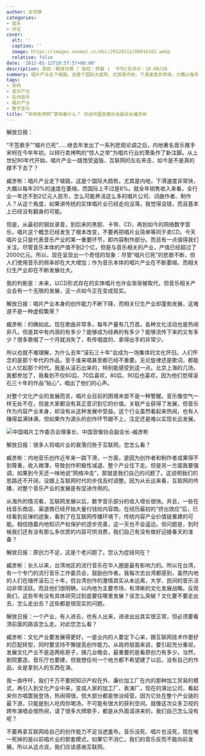 ```yaml
---
author: 支玲琳
categories:
- 音乐
- 评论
cover:
  alt: ''
  caption: ''
  image: https://images.soomal.cc/doc/20120112/00016162.webp
  relative: false
date: '2012-01-12T18:57:57+08:00'
description: 源自：解放日报 | 版权：转载 |  平均/总评分：10.00/20
summary: 唱片产业走下坡路，这是个国际大趋势。尤其是内地，下滑速度非常快，大概以每年20%的速度在萎缩，而国际上不过是8%。就全年销售收入来看，全行业一年还不到2亿元人民币，怎么可能养活这么多的唱片公司、词曲作者、制作人？从这个角度，如果讲传统的实体唱片业已经走向没落……
tags:
- 宋柯
- 音乐产业
- 在线音乐
- 唱片产业
- 数字音乐
title: “宋柯卖烤鸭”意味着什么？ 对话中国音像协会副会长臧彦彬
---
```


解放日报：

“不签歌手”“唱片已死”……继去年发出了一系列悲观论调之后，内地著名音乐推手宋柯在今年年初，以转行卖烤鸭的“惊人之举”为唱片行业的萧条作了新注脚。从上世纪90年代开始，唱片产业一路饱受盗版、互联网的左右夹击，如今是不是真的撑不下去了？

臧彦彬：唱片产业走下坡路，这是个国际大趋势。尤其是内地，下滑速度非常快，大概以每年20%的速度在萎缩，而国际上不过是8%。就全年销售收入来看，全行业一年还不到2亿元人民币，怎么可能养活这么多的唱片公司、词曲作者、制作人？从这个角度，如果讲传统的实体唱片业已经走向没落，我觉得没错，而且基本上已经没有翻身的可能。

但是，从最初的钢丝录音，到后来的黑胶、卡带、CD，再到如今的网络数字音乐，唱片这个概念已经发生了根本改变，不要再把唱片业简单等同于卖CD。今天唱片业只是代表音乐产业的某一重要环节，即内容制作部分。而且有一点值得我们关注。尽管音乐本体的产值不到2个亿，但是与音乐相关的产业，产值已经超过了2000亿元。所以，现在呈现出一个奇怪的现象：尽管“唱片已死”的悲歌不断，但人们使用音乐的频率却在大大增加；作为音乐本体的唱片产业在不断萎缩，而相关衍生产业却在不断发展壮大。

我的判断是：未来，以CD形式存在的实体唱片也许会渐渐被取代，但音乐相关产业会有一个无限的发展，这一点如今正在变成现实。

解放日报：唱片产业本身的创作能力不断下降，而相关衍生产业却蓬勃发展，这难道不是一种虚假繁荣？

臧彦彬：的确如此。现在歌曲非常多，每年产量有几万首。各种文化活动也是热闹非凡，但是其中有内涵的有多少？能够成为经典的有多少？能够流传下来的又有多少？很多歌唱了一个月就消失了，有传唱度的、拿得出手的非常少。

所以也就不难理解，为什么去年“滚石三十年”会成为一场集体的文化怀旧。人们怀念的是那个年代的作品，至于谁来唱甚至都已经不重要。无论旋律还是歌词，都能让人忆起那个时代。我是从滚石出来的，特别能感受到这一点。北京上海的几场，我都参加了，我看到不仅60后、70后喜欢，80后、90后也喜欢，因为他们觉得滚石三十年的作品“贴心”，唱出了他们的心声。

对整个文化产业的发展而言，唱片业目前的困境未尝不是一种警醒。音乐像空气一样无处不在，但是大家都没有真正意识到它的价值。关联产业获得了发展，但音乐作为内容产业本身，却没有从这种发展中受益。这个行业虽然看起来热闹，也有人赚得盆满钵满，但如果作为源头的创作环节跟不上，注定还是难以实现长远发展。

![中国唱片工作委员会理事长、中国音像协会副会长-臧彦彬](https://images.soomal.cc/doc/20120112/00016162.webp)





解放日报：很多人将唱片业的衰落归咎于互联网，您怎么看？

臧彦彬：内地音乐创作近年来一路下滑，一方面，是因为创作者和制作者成果得不到尊重，收入微薄，导致创作积极性减退、整个产业往下走。但是另一方面我要强调，如果到今天还一味地说“网络冲击”，那就是我们自己的问题了。这说明我们的思路还不开阔，没跟上互联网时代的步伐及时调整。因为从长远来看，互联网的传播，对整个音乐产业的发展是有促进作用的。

从海外的情况看，互联网发展以后，数字音乐部分的收入增长很快。并且，一些在线音乐商店、渠道商已经开始大量付钱给内容商。在经历最初的“挤出效应”后，已经看到反弹的迹象，看到了在互联网传播环境下，传统内容产业价值链重建的可能。相信随着内地知识产权保护的逐步完善，这一天也不会遥远。但问题是，到时候我们还有没有那么多优质的内容可供消费，我们自己有没有做好迎接春天的准备？

解放日报：原创力不足，这是个老问题了。您认为症结何在？

臧彦彬：长久以来，台湾地区的流行音乐在华人圈是最有影响力的。所以在台湾，有一个专门的流行音乐工作委员会，鼓励创作者。我每次去台湾都感到，虽然内地的人们在缅怀滚石三十年，但台湾创作的激情其实从未远离，大学、民间的音乐活动非常活跃。而且他们很明确，以内地为主要市场，有清晰的文化发展战略。反观我们，这些年有没有具体研究过到底要往哪里发展？该怎么突破？文化要不要走出去，怎么走出去？这些都是很现实的问题。

解放日报：一个产业，有人进去，也有人出来，进进出出其实很正常，但必须要看清前面的路该怎么走。对此您怎么看？

臧彦彬：文化产业要发展得更好，一是业内的人要定下心来，跟互联网技术作更好的匹配转型，同时要坚持不懈提高创作能力。从政府层面来说，要引起充分重视，发展文化产业不是造两栋房子，搞几台晚会，最重要的是看原创力有多少。当然，剧院要造、音乐厅也要建，但我想任何一个地方都不希望建了以后，没有自己的作品，全是拿别人的东西在演。

我一直呼吁，我们千万不要把知识产权在外、廉价加工厂在内的那种加工贸易的模式，再引入到文化产业中来，变成人家的加工厂、表演厂。现在的演出公司，看起来你方唱罢我登场，热闹得很，但大部分都是惨淡经营。因为它处在整个产业链的最下游，只能是别人吃肉你喝汤，不可能有很大的获利空间。就像这次众多卫视的跨年演唱会很热闹，请了很多大牌歌手，都是从外面请进来的，我们自己怎么没有呢？

不要再拿互联网给自己的创作能力不足当遮羞布。音乐没死、唱片也没死，现在唯一死掉的是以前唱片业的那套模式，如果它不消亡，我们的音乐反而不能向前发展。所以从这点说，我们应该感谢互联网。